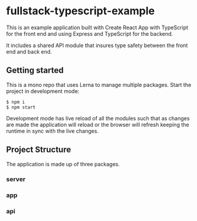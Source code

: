 # fullstack-typescript-example

This is an example application built with Create React App with TypeScript for the front end and using Express and TypeScript for the backend.

It includes a shared API module that insures type safety between the front end and back end.

## Getting started

This is a mono repo that uses Lerna to manage multiple packages.   Start the project in development mode:

```
$ npm i
$ npm start
```

Development mode has live reload of all the modules such that as changes are made the application will reload or the browser will refresh keeping the runtime in sync with the live changes.

## Project Structure

The application is made up of three packages.

### server

### app

### api
